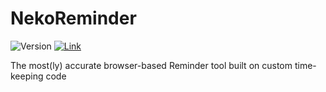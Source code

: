 # NekoReminder

![Version](https://img.shields.io/badge/stable-1.3.1-green.svg)
[![Link](https://img.shields.io/badge/https://-www.mitsunee.com-555555.svg?colorA=55DD88)](https://www.mitsunee.com/nekoreminder)

The most(ly) accurate browser-based Reminder tool built on custom time-keeping code